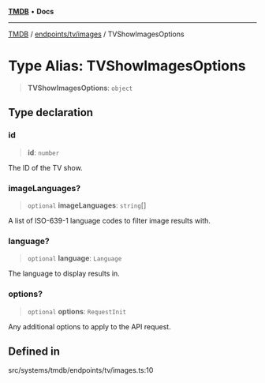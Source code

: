 [**TMDB**](../../../../README.md) • **Docs**

***

[TMDB](../../../../README.md) / [endpoints/tv/images](../README.md) / TVShowImagesOptions

# Type Alias: TVShowImagesOptions

> **TVShowImagesOptions**: `object`

## Type declaration

### id

> **id**: `number`

The ID of the TV show.

### imageLanguages?

> `optional` **imageLanguages**: `string`[]

A list of ISO-639-1 language codes to filter image results with.

### language?

> `optional` **language**: `Language`

The language to display results in.

### options?

> `optional` **options**: `RequestInit`

Any additional options to apply to the API request.

## Defined in

src/systems/tmdb/endpoints/tv/images.ts:10
